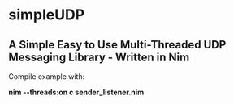 # simpleUDP
<h2>A Simple Easy to Use Multi-Threaded UDP Messaging Library - Written in Nim</h2>

Compile example with:<p>
  <b>nim --threads:on c sender_listener.nim</b>
